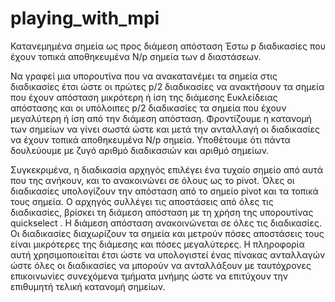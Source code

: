 # playing_with_mpi

Κατανεμημένα σημεία ως προς διάμεση απόσταση
Έστω p διαδικασίες που έχουν τοπικά αποθηκευμένα N/p σημεία των d διαστάσεων.

Να γραφεί μια υπορουτίνα που να ανακατανέμει τα σημεία στις διαδικασίες έτσι ώστε οι πρώτες p/2 διαδικασίες να ανακτήσουν τα σημεία που έχουν απόσταση μικρότερη ή ίση της διάμεσης Ευκλείδειας απόστασης και οι υπόλοιπες p/2 διαδικασίες τα σημεία που έχουν μεγαλύτερη ή ίση από την διάμεση απόσταση. Φροντίζουμε η κατανομή των σημείων να γίνει σωστά ώστε και μετά την ανταλλαγή οι διαδικασίες να έχουν τοπικά αποθηκευμένα N/p σημεία. Υποθέτουμε ότι πάντα δουλεύουμε με ζυγό αριθμό διαδικασιών και αριθμό σημείων.

Συγκεκριμένα, η διαδικασία αρχηγός επιλέγει ένα τυχαίο σημείο από αυτά που της ανήκουν, και το ανακοινώνει σε όλους ως το pivot. Όλες οι διαδικασίες υπολογίζουν την απόσταση από το σημείο pivot και τα τοπικά τους σημεία. Ο αρχηγός συλλέγει τις αποστάσεις από όλες τις διαδικασίες, βρίσκει τη διάμεση απόσταση με τη χρήση της υπορουτίνας quickselect . Η διάμεση απόσταση ανακοινώνεται σε όλες τις διαδικασίες. Οι διαδικασίες διαχωρίζουν τα σημεία και μετρούν πόσες αποστάσεις τους είναι μικρότερες της διάμεσης και πόσες μεγαλύτερες. Η πληροφορία αυτή χρησιμοποιείται έτσι ώστε να υπολογιστεί ένας πίνακας ανταλλαγών ώστε όλες οι διαδικασίες να μπορούν να ανταλλάξουν με ταυτόχρονες επικοινωνίες συνεχόμενα τμήματα μνήμης ώστε να επιτύχουν την επιθυμητή τελική κατανομή σημείων.
